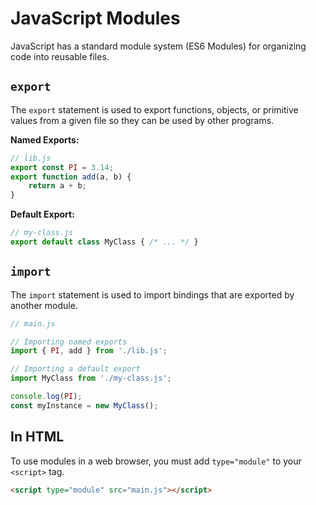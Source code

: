 # JavaScript Modules

JavaScript has a standard module system (ES6 Modules) for organizing code into reusable files.

## `export`
The `export` statement is used to export functions, objects, or primitive values from a given file so they can be used by other programs.

**Named Exports:**
```javascript
// lib.js
export const PI = 3.14;
export function add(a, b) {
    return a + b;
}
```

**Default Export:**
```javascript
// my-class.js
export default class MyClass { /* ... */ }
```

## `import`
The `import` statement is used to import bindings that are exported by another module.

```javascript
// main.js

// Importing named exports
import { PI, add } from './lib.js';

// Importing a default export
import MyClass from './my-class.js';

console.log(PI);
const myInstance = new MyClass();
```

## In HTML
To use modules in a web browser, you must add `type="module"` to your `<script>` tag.

```html
<script type="module" src="main.js"></script>
```
